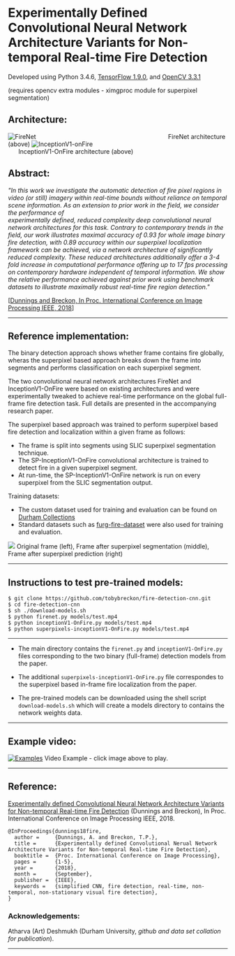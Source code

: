 # Experimentally Defined Convolutional Neural Network Architecture Variants for Non-temporal Real-time Fire Detection

Developed using Python 3.4.6, [TensorFlow 1.9.0](https://www.tensorflow.org/install/), and [OpenCV 3.3.1](http://www.opencv.org)

(requires opencv extra modules - ximgproc module for superpixel segmentation)

## Architecture:
![FireNet](https://github.com/atharva333/fire-detection/blob/master/Images/FireNet.png)
&nbsp;&nbsp;&nbsp;&nbsp;&nbsp;&nbsp;&nbsp;&nbsp;&nbsp;&nbsp;&nbsp;&nbsp;&nbsp;&nbsp;&nbsp;&nbsp;
&nbsp;&nbsp;&nbsp;&nbsp;&nbsp;&nbsp;&nbsp;&nbsp;&nbsp;&nbsp;&nbsp;&nbsp;&nbsp;&nbsp;&nbsp;&nbsp;
&nbsp;&nbsp;&nbsp;&nbsp;&nbsp;&nbsp;&nbsp;&nbsp;&nbsp;&nbsp;&nbsp;&nbsp;&nbsp;&nbsp;&nbsp;&nbsp;
&nbsp;&nbsp;&nbsp;&nbsp;&nbsp;&nbsp;&nbsp;&nbsp;&nbsp;&nbsp;&nbsp;&nbsp;&nbsp;&nbsp;&nbsp;&nbsp;
&nbsp;&nbsp;&nbsp;&nbsp;&nbsp;&nbsp;&nbsp;&nbsp;FireNet architecture (above)
![InceptionV1-onFire](https://github.com/atharva333/fire-detection/blob/master/Images/InceptionV1-OnFire.png)
&nbsp;&nbsp;&nbsp;&nbsp;&nbsp;&nbsp;&nbsp;&nbsp;&nbsp;&nbsp;&nbsp;&nbsp;&nbsp;&nbsp;&nbsp;&nbsp;
&nbsp;&nbsp;&nbsp;&nbsp;&nbsp;&nbsp;&nbsp;&nbsp;&nbsp;&nbsp;&nbsp;&nbsp;&nbsp;&nbsp;&nbsp;&nbsp;
&nbsp;&nbsp;&nbsp;&nbsp;&nbsp;&nbsp;&nbsp;&nbsp;&nbsp;&nbsp;&nbsp;&nbsp;&nbsp;&nbsp;&nbsp;&nbsp;
&nbsp;&nbsp;&nbsp;&nbsp;&nbsp;&nbsp;&nbsp;&nbsp;&nbsp;&nbsp;&nbsp;&nbsp;&nbsp;&nbsp;&nbsp;&nbsp;
&nbsp;&nbsp;&nbsp;&nbsp;&nbsp;&nbsp;InceptionV1-OnFire architecture (above)

## Abstract:

_"In  this  work  we  investigate  the  automatic  detection  of  fire pixel  regions  in  video  (or  still)  imagery  within  real-time
bounds without reliance on temporal scene information.  As an extension to prior work in the field, we consider the performance  of  
experimentally  defined,  reduced  complexity  deep convolutional neural network architectures for this task. Contrary to contemporary trends in the field, our work illustrates
maximal accuracy of 0.93 for whole image binary fire detection,  with  0.89  accuracy  within  our  superpixel  localization
framework  can  be  achieved,  via  a  network  architecture  of significantly reduced complexity. These reduced architectures
additionally  offer  a  3-4  fold  increase  in  computational  performance offering up to 17 fps processing on contemporary
hardware  independent  of  temporal  information.    We  show the  relative  performance  achieved  against  prior  work  using
benchmark datasets to illustrate maximally robust real-time fire region detection."_

[[Dunnings and Breckon, In Proc. International Conference on Image Processing IEEE, 2018](http://breckon.eu/toby/publications/papers/dunnings18fire.pdf)]

---

## Reference implementation:
The binary detection approach shows whether frame contains fire globally, wheras the superpixel based approach breaks down the frame into segments and performs classification on each superpixel segment.

The two convolutional neural network architectures FireNet and InceptionV1-OnFire were based on existing architectures and were experimentally tweaked to achieve real-time performance on the global full-frame fire detection task. Full details are presented in the accompanying research paper.

The superpixel based approach was trained to perform superpixel based fire detection and localization within a given frame as follows:
  * The frame is split into segments using SLIC superpixel segmentation technique.
  * The SP-InceptionV1-OnFire convolutional architecture is trained to detect fire in a given superpixel segment.
  * At run-time, the SP-InceptionV1-OnFire network is run on every superpixel from the SLIC segmentation output.

Training datasets:

* The custom dataset used for training and evaluation can be found on [Durham Collections](https://collections.durham.ac.uk/collections/r1ww72bb497)
* Standard datasets such as [furg-fire-dataset](https://github.com/steffensbola/furg-fire-dataset) were also used for training and evaluation.

![](https://github.com/atharva333/fire-detection/blob/master/Images/slic-stages.png)
Original frame (left), Frame after superpixel segmentation (middle), Frame after superpixel prediction (right)

---
## Instructions to test pre-trained models:

```
$ git clone https://github.com/tobybreckon/fire-detection-cnn.git
$ cd fire-detection-cnn
$ sh ./download-models.sh
$ python firenet.py models/test.mp4
$ python inceptionV1-OnFire.py models/test.mp4
$ python superpixels-inceptionV1-OnFire.py models/test.mp4
```
---

* The main directory contains the ```firenet.py``` and ```inceptionV1-OnFire.py``` files corresponding to the two binary (full-frame) detection models from the paper.
* The additional ```superpixels-inceptionV1-OnFire.py``` file correspondes to the superpixel based in-frame fire localization from the paper.

* The pre-trained models can be downloaded using the shell script ```download-models.sh``` which will create a models directory to contains the network weights data.

---

## Example video:
[![Examples](https://github.com/atharva333/fire-detection/blob/master/Images/binary-ex.png)](https://youtu.be/RcNj8aMDer4)
Video Example - click image above to play.

---

## Reference:

[Experimentally defined Convolutional Neural Network Architecture Variants for Non-temporal Real-time Fire Detection](http://breckon.eu/toby/publications/papers/dunnings18fire.pdf)
(Dunnings and Breckon), In Proc. International Conference on Image Processing IEEE, 2018.
```
@InProceedings{dunnings18fire,
  author =     {Dunnings, A. and Breckon, T.P.},
  title =      {Experimentally defined Convolutional Nerual Network Architecture Variants for Non-temporal Real-time Fire Detection},
  booktitle =  {Proc. International Conference on Image Processing},
  pages =      {1-5},
  year =       {2018},
  month =      {September},
  publisher =  {IEEE},
  keywords =   {simplified CNN, fire detection, real-time, non-temporal, non-stationary visual fire detection},
}

```

### Acknowledgements:

Atharva (Art) Deshmukh (Durham University, _github and data set collation for publication_).

---
